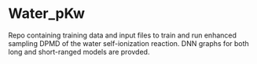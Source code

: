 # Water_pKw

Repo containing training data and input files to train and run enhanced sampling DPMD
of the water self-ionization reaction. DNN graphs for both long and short-ranged models
are provded.
